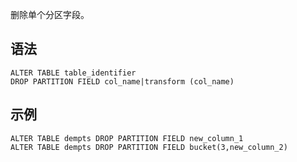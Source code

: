 删除单个分区字段。
## 语法
```
ALTER TABLE table_identifier 
DROP PARTITION FIELD col_name|transform (col_name)
```


## 示例
```
ALTER TABLE dempts DROP PARTITION FIELD new_column_1
ALTER TABLE dempts DROP PARTITION FIELD bucket(3,new_column_2)
```



